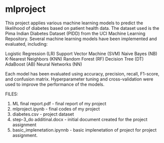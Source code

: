 # mlproject

This project applies various machine learning models to predict the likelihood of diabetes based on patient health data. The dataset used is the Pima Indian Diabetes Dataset (PIDD) from the UCI Machine Learning Repository. Several machine learning models have been implemented and evaluated, including:

Logistic Regression (LR)
Support Vector Machine (SVM)
Naive Bayes (NB)
K-Nearest Neighbors (KNN)
Random Forest (RF)
Decision Tree (DT)
AdaBoost (AB)
Neural Networks (NN)

Each model has been evaluated using accuracy, precision, recall, F1-score, and confusion matrix. Hyperparameter tuning and cross-validation were used to improve the performance of the models.

FILES:
1. ML final report.pdf - final report of my project
2. mlproject.ipynb     - final codes of my project
3. diabetes.csv        - project dataset
4. step-3_do additinal.docx - initial document created for the project assignment
5. basic_implenetation.ipynnb - basic implenetation of project for project assignment.
